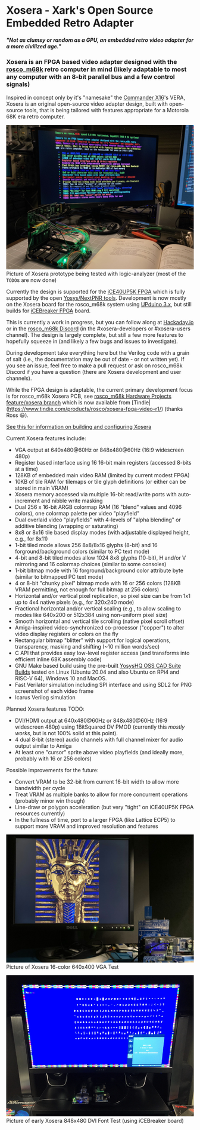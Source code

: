 # Xosera - Xark's Open Source Embedded Retro Adapter

##### _"Not as clumsy or random as a GPU, an embedded retro video adapter for a more civilized age."_

### Xosera is an FPGA based video adapter designed with the [rosco_m68k](https://github.com/rosco-m68k/rosco_m68k) retro computer in mind (likely adaptable to most any computer with an 8-bit parallel bus and a few control signals)

Inspired in concept only by it's "namesake" the [Commander X16](https://www.commanderx16.com/)'s VERA, Xosera is an original open-source video adapter design, built with open-source tools, that is being tailored with features appropriate for a Motorola 68K era retro computer.

![Xosera prototype board in rosco_m68k](pics/Xosera_rosco_m68k_board.jpg)  
Picture of Xosera prototype being tested with logic-analyzer (most of the `TODO`s are now done)

Currently the design is supported for the [iCE40UP5K FPGA](https://www.latticesemi.com/en/Products/FPGAandCPLD/iCE40UltraPlus) which is fully supported by the open [Yosys/NextPNR tools](https://github.com/YosysHQ).  Development is now mostly on the Xosera board for the rosco_m68k system using [UPduino 3.x](https://github.com/tinyvision-ai-inc/UPduino-v3.0), but still builds for [iCEBreaker FPGA](https://github.com/icebreaker-fpga/icebreaker) board.

This is currently a work in progress, but you can follow along at [Hackaday.io](https://hackaday.io/Xark) or in the [rosco_m68k Discord](https://rosco-m68k.com/docs) (in the #xosera-developers or #xosera-users channel).  The design is largely complete, but still a few more features to hopefully squeeze in (and likely a few bugs and issues to investigate).

During development take everything here but the Verilog code with a grain of salt (i.e., the documentation may be out of date - or not written yet).  If you see an issue, feel free to make a pull request or ask on rosco_m68k Discord if you have a question (there are Xosera development and user channels).

While the FPGA design is adaptable, the current primary development focus is for rosco_m68k Xosera PCB, see [rosco_m68k Hardware Projects feature/xosera branch](https://github.com/rosco-m68k/hardware-projects/tree/feature/xosera) which is now available from [Tindie|(<https://www.tindie.com/products/rosco/xosera-fpga-video-r1/>) (thanks Ross 😃).

[See this for information on building and configuring Xosera](BUILDING.md)

Current Xosera features include:

* VGA output at 640x480@60Hz or 848x480@60Hz (16:9 widescreen 480p)
* Register based interface using 16 16-bit main registers (accessed 8-bits at a time)
* 128KB of embedded main video RAM (limited by current modest FPGA)
* 10KB of tile RAM for tilemaps or tile glyph definitions (or either can be stored in main VRAM)
* Xosera memory accessed via multiple 16-bit read/write ports with auto-increment and nibble write masking
* Dual 256 x 16-bit ARGB colormap RAM (16 "blend" values and 4096 colors), one colormap palette per video "playfield"
* Dual overlaid video "playfields" with 4-levels of "alpha blending" or additive blending (wrapping or saturating)
* 8x8 or 8x16 tile based display modes (with adjustable displayed height, e.g., for 8x11)
* 1-bit tiled mode allows 256 8x8/8x16 glyphs (8-bit) and 16 forground/background colors (similar to PC text mode)
* 4-bit and 8-bit tiled modes allow 1024 8x8 glyphs (10-bit), H and/or V mirroring and 16 colormap choices (similar to some consoles)
* 1-bit bitmap mode with 16 forground/background color attribute byte (similar to bitmapped PC text mode)
* 4 or 8-bit "chunky pixel" bitmap mode with 16 or 256 colors (128KB VRAM permitting, not enough for full bitmap at 256 colors)
* Horizontal and/or vertical pixel replication, so pixel size can be from 1x1 up to 4x4 native pixels (e.g., for 320x240 mode)
* Fractional horizontal and/or vertical scaling (e.g., to allow scaling to modes like 640x200 or 512x384 using non-uniform pixel size)
* Smooth horizontal and vertical tile scrolling (native pixel scroll offset)
* Amiga-inspired video-synchronized co-processor ("copper") to alter video display registers or colors on the fly
* Rectangular bitmap "blitter" with support for logical operations, transparency, masking and shifting (~10 million words/sec)
* C API that provides easy low-level register access (and transforms into efficient inline 68K assembly code)
* GNU Make based build using the pre-built [YosysHQ OSS CAD Suite Builds](https://github.com/YosysHQ/oss-cad-suite-build/releases/latest) tested on Linux (Ubuntu 20.04 and also Ubuntu on RPi4 and RISC-V 64), Windows 10 and MacOS.
* Fast Verilator simulation including SPI interface and using SDL2 for PNG screenshot of each video frame
* Icarus Verilog simulation

Planned Xosera features TODO:

* DVI/HDMI output at 640x480@60Hz or 848x480@60Hz (16:9 widescreen 480p) using 1BitSquared DV PMOD (currently this _mostly works_, but is not 100% solid at this point).
* 4 dual 8-bit (stereo) audio channels with full channel mixer for audio output similar to Amiga
* At least one "cursor" sprite above video playfields (and ideally more, probably with 16 or 256 colors)

Possible improvements for the future:

* Convert VRAM to be 32-bit from current 16-bit width to allow more bandwidth per cycle
* Treat VRAM as multiple banks to allow for more concurrent operations (probably minor win though)
* Line-draw or polygon acceleration (but very "tight" on iCE40UP5K FPGA resources currently)
* In the fullness of time, port to a larger FPGA (like Lattice ECP5) to support more VRAM and improved resolution and features

![Xosera 16-color 640x400 VGA Test](pics/Xosera_16_color_test.jpg)  
Picture of Xosera 16-color 640x400 VGA Test

![Early Xosera 848x480 DVI Font Test](pics/XoseraTest_848x480_DVI.jpg)  
Picture of early Xosera 848x480 DVI Font Test (using iCEBreaker board)
